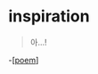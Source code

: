 # inspiration

> 아...!

-[[poem]]

[//begin]: # "Autogenerated link references for markdown compatibility"
[poem]: poem "poem"
[//end]: # "Autogenerated link references"
